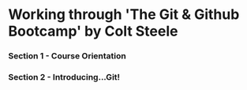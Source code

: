# Working through 'The Git & Github Bootcamp' by Colt Steele

### Section 1 - Course Orientation

### Section 2 - Introducing...Git!
